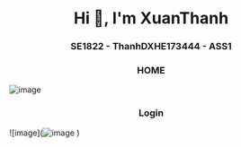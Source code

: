 <h1 align="center">Hi 👋, I'm XuanThanh</h1>
<p align="center">
  <h3 align="center">SE1822 - ThanhDXHE173444 - ASS1 </h3>
</p>


<p align="center">
  <h3 align="center">HOME </h3>
</p>

![image](![image](https://github.com/DaoXuanThanhh/SE1822-DaoXuanThanhHE173444-ASS/assets/134242718/c762c057-fd25-46f1-adb3-46e43e4d5fe9)
)



<p align="center">
  <h3 align="center">Login </h3>
</p>

![image](![image](![image](https://github.com/DaoXuanThanhh/SE1822-DaoXuanThanhHE173444-ASS/assets/134242718/1d2382c3-39af-4c5d-8387-edfd98220efd)
)
)
